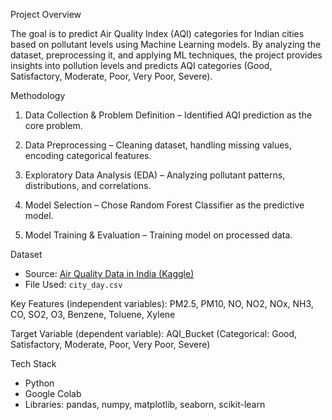 
Project Overview

The goal is to predict Air Quality Index (AQI) categories for Indian cities based on pollutant levels using Machine Learning models.
By analyzing the dataset, preprocessing it, and applying ML techniques, the project provides insights into pollution levels and predicts AQI categories (Good, Satisfactory, Moderate, Poor, Very Poor, Severe).

Methodology

1. Data Collection & Problem Definition – Identified AQI prediction as the core problem.

2. Data Preprocessing – Cleaning dataset, handling missing values, encoding categorical features.

3. Exploratory Data Analysis (EDA) – Analyzing pollutant patterns, distributions, and correlations.

4. Model Selection – Chose Random Forest Classifier as the predictive model.

5. Model Training & Evaluation – Training model on processed data.

Dataset

* Source: [Air Quality Data in India (Kaggle)](https://www.kaggle.com/datasets/rohanrao/air-quality-data-in-india)
* File Used: `city_day.csv`
  
Key Features (independent variables):
     PM2.5, PM10, NO, NO2, NOx, NH3, CO, SO2, O3, Benzene, Toluene, Xylene
     
Target Variable (dependent variable):
     AQI_Bucket (Categorical: Good, Satisfactory, Moderate, Poor, Very Poor, Severe)


Tech Stack

* Python
* Google Colab
* Libraries: pandas, numpy, matplotlib, seaborn, scikit-learn





